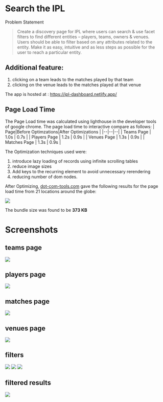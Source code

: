 # Search the IPL

Problem Statement

> Create a discovery page for IPL where users can search & use facet
> filters to find different entities – players, teams, owners & venues.
> Users should be able to filter based on any attributes related to the
> entity. Make it as easy, intuitive and as less steps as possible for
> the user to reach a particular entity.

## Additional feature:

1. clicking on a team leads to the matches played by that team
2. clicking on the venue leads to the matches played at that venue

The app is hosted at : https://ipl-dashboard.netlify.app/

## Page Load Time

The Page Load time was calculated using lighthouse in the developer tools of google chrome.
The page load time to interactive compare as follows:
| Page|Before Optimzations|After Optimizations |
|--|--|--|
| Teams Page | 1.0s | 0.7s |
| Players Page | 1.2s | 0.9s |
| Venues Page | 1.3s | 0.9s |
| Matches Page | 1.3s | 0.9s |

The Optimization techniques used were:

1.  introduce lazy loading of records using infinite scrolling tables
2.  reduce image sizes
3.  Add keys to the recurring element to avoid unnecessary rerendering
4.  reducing number of dom nodes.

After Optimizing, [dot-com-tools.com](https://www.dotcom-tools.com/website-speed-test.aspx) gave the following results for the page load time from 21 locations around the globe:

![](screenshots/load-times.png)

The bundle size was found to be **373 KB**

# Screenshots

## teams page

![](screenshots/ss1.png)

## players page

![](screenshots/ss2.png)

## matches page

![](screenshots/ss3.png)

## venues page

![](screenshots/ss4.png)

## filters

![](screenshots/ss5.png)
![](screenshots/ss6.png)
![](screenshots/ss7.png)

## filtered results

![](screenshots/ss8.png)

